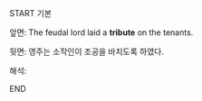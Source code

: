 START
기본

앞면:
The feudal lord laid a **tribute** on the tenants.


뒷면:
영주는 소작인이 조공을 바치도록 하였다.


해석:



END